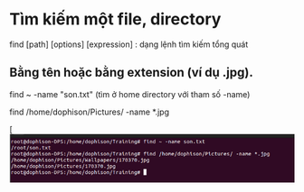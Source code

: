 # Tìm kiếm một file, directory

find [path] [options] [expression] : dạng lệnh tìm kiếm tổng quát

## Bằng tên hoặc bằng extension (ví dụ .jpg).

find ~ -name "son.txt" (tìm ở home directory với tham số -name)

find /home/dophison/Pictures/ -name *.jpg

[![FindCommand](/Images/findname_ext.png)

